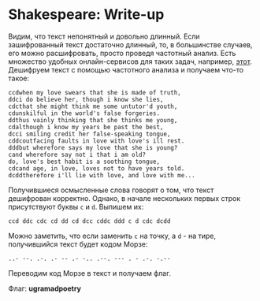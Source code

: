 # Shakespeare: Write-up

Видим, что текст непонятный и довольно длинный. Если зашифрованный текст достаточно длинный, то, в большинстве случаев, его можно расшифровать, просто проведя частотный анализ.
Есть множество удобных онлайн-сервисов для таких задач, например, [этот](https://www.guballa.de/substitution-solver).
Дешифруем текст с помощью частотного анализа и получаем что-то такое:
```
ccdwhen my love swears that she is made of truth, 
ddci do believe her, though i know she lies, 
cdcthat she might think me some untutor'd youth, 
cdunskilful in the world's false forgeries. 
ddthus vainly thinking that she thinks me young, 
cdalthough i know my years be past the best, 
dcci smiling credit her false-speaking tongue, 
cddcoutfacing faults in love with love's ill rest. 
dddbut wherefore says my love that she is young? 
cand wherefore say not i that i am old? 
do, love's best habit is a soothing tongue, 
cdcand age, in love, loves not to have years told. 
dcddtherefore i'll lie with love, and love with me...
```
Получившиеся осмысленные слова говорят о том, что текст дешифрован корректно. Однако, в начале нескольких первых строк присутствуют буквы `c` и `d`. Выпишем их:
```
ccd ddc cdc cd dd cd dcc cddc ddd c d cdc dcdd
```
Можно заметить, что если заменить `c` на точку, а `d` - на тире, получившийся текст будет кодом Морзе:
```
..- --. .-. .- -- .- -.. .--. --- . - .-. -.--
```
Переводим код Морзе в текст и получаем флаг.

Флаг: **ugramadpoetry**
